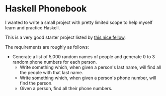 Haskell Phonebook
=================

I wanted to write a small project with pretty limited scope to help myself learn and practice Haskell.

This is a very good starter project listed by [this nice fellow](http://stackoverflow.com/questions/2284425/what-are-ten-really-good-short-programs-you-can-write-to-help-become-fluent-with/2284582#2284582).

The requirements are roughly as follows:

* Generate a list of 5,000 random names of people and generate 0 to 3 random phone numbers for each person.
    * Write something which, when given a person's last name, will find all the people with that last name.
    * Write something which, when given a person's phone number, will find the person.
    * Given a person, find all their phone numbers.
